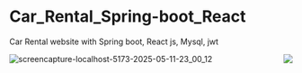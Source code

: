 # Car_Rental_Spring-boot_React
Car Rental website with Spring boot, React js, Mysql, jwt

<img
  align="right"
  src="https://visitor-badge.laobi.icu/badge?page_id=Car_Rental_Spring-boot_React"
/>
![screencapture-localhost-5173-2025-05-11-23_00_12](https://github.com/user-attachments/assets/073cb8d3-b7a9-4ebb-808e-8ca8df2d701d)


